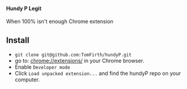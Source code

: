 #### Hundy P Legit

When 100% isn't enough
Chrome extension

## Install

- `git clone git@github.com:TomFirth/hundyP.git`
- go to: [chrome://extensions/](chrome://extensions/) in your Chrome browser.
- Enable `Developer mode`
- Click `Load unpacked extension...` and find the hundyP repo on your computer.